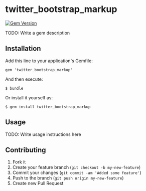 # twitter_bootstrap_markup

[![Gem Version](https://badge.fury.io/rb/twitter_bootstrap_markup.png)](https://rubygems.org/gems/twitter_bootstrap_markup)

TODO: Write a gem description

## Installation

Add this line to your application's Gemfile:

    gem 'twitter_bootstrap_markup'

And then execute:

    $ bundle

Or install it yourself as:

    $ gem install twitter_bootstrap_markup

## Usage

TODO: Write usage instructions here

## Contributing

1. Fork it
2. Create your feature branch (`git checkout -b my-new-feature`)
3. Commit your changes (`git commit -am 'Added some feature'`)
4. Push to the branch (`git push origin my-new-feature`)
5. Create new Pull Request
